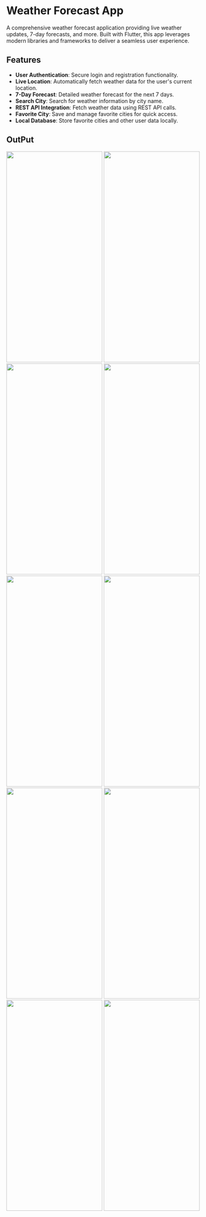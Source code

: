 # Weather Forecast App

A comprehensive weather forecast application providing live weather updates, 7-day forecasts, and more. Built with Flutter, this app leverages modern libraries and frameworks to deliver a seamless user experience.

## Features

- **User Authentication**: Secure login and registration functionality.
- **Live Location**: Automatically fetch weather data for the user's current location.
- **7-Day Forecast**: Detailed weather forecast for the next 7 days.
- **Search City**: Search for weather information by city name.
- **REST API Integration**: Fetch weather data using REST API calls.
- **Favorite City**: Save and manage favorite cities for quick access.
- **Local Database**: Store favorite cities and other user data locally.

## OutPut
<img src="https://github.com/Vinisha0306/Weather_Forecast/assets/143987696/a7911c68-59e7-45cc-8580-4ca3a26883a5" width="250" height="550">
<img src="https://github.com/Vinisha0306/Weather_Forecast/assets/143987696/48219d98-6844-408d-9b80-8b707d905c66" width="250" height="550">
<img src="https://github.com/Vinisha0306/Weather_Forecast/assets/143987696/2dd3584f-5833-4008-9d54-b3a7d7a05cb7" width="250" height="550">
<img src="https://github.com/Vinisha0306/Weather_Forecast/assets/143987696/016e4fc8-7f36-41d5-b5d0-cbd7e01a4bdf" width="250" height="550">
<img src="https://github.com/Vinisha0306/Weather_Forecast/assets/143987696/4488838a-1843-4de1-a978-98aef5099d4c" width="250" height="550">
<img src="https://github.com/Vinisha0306/Weather_Forecast/assets/143987696/034a312f-9892-4a2d-b9f9-8a28b778f3f2" width="250" height="550">
<img src="https://github.com/Vinisha0306/Weather_Forecast/assets/143987696/1ce5c762-3022-4660-b54c-ce8f76098c81" width="250" height="550">
<img src="https://github.com/Vinisha0306/Weather_Forecast/assets/143987696/3e6f5b7e-0725-4bb9-a848-71da25a5ce1a" width="250" height="550">
<img src="https://github.com/Vinisha0306/Weather_Forecast/assets/143987696/2d40d596-7d4c-4555-9b71-547ec8579eb1" width="250" height="550">
<img src="https://github.com/Vinisha0306/Weather_Forecast/assets/143987696/f51dcba7-da2a-4599-9ab4-498ae77119d0" width="250" height="550">
